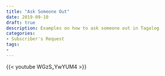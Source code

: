 ```yaml
---
title: "Ask Someone Out"
date: 2019-09-10
draft: true
description: Examples on how to ask someone out in Tagalog
categories:
- Subscriber's Request
tags:
- 
---
```


{{< youtube WGzS_YwYUM4 >}}